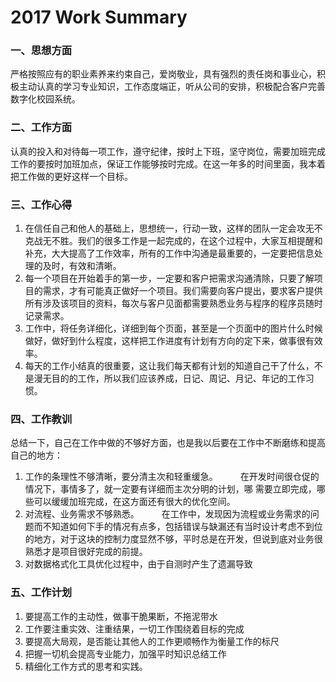 # 2017 Work Summary



### 一、思想方面

严格按照应有的职业素养来约束自己，爱岗敬业，具有强烈的责任岗和事业心，积极主动认真的学习专业知识，工作态度端正，听从公司的安排，积极配合客户完善数字化校园系统。

### 二、工作方面

认真的投入和对待每一项工作，遵守纪律，按时上下班，坚守岗位，需要加班完成工作的要按时加班加点，保证工作能够按时完成。在这一年多的时间里面，我本着把工作做的更好这样一个目标。

### 三、工作心得

1. 在信任自己和他人的基础上，思想统一，行动一致，这样的团队一定会攻无不克战无不胜。我们的很多工作是一起完成的，在这个过程中，大家互相提醒和补充，大大提高了工作效率，所有的工作中沟通是最重要的，一定要把信息处理的及时，有效和清晰。 　　
2. 每一个项目在开始着手的第一步，一定要和客户把需求沟通清除，只要了解项目的需求，才有可能真正做好一个项目。我们需要向客户提出，要求客户提供所有涉及该项目的资料，每次与客户见面都需要熟悉业务与程序的程序员随时记录需求。
3. 工作中，将任务详细化，详细到每个页面，甚至是一个页面中的图片什么时候做好，做好到什么程度，这样把工作进度有计划有方向的定下来，做事很有效率。
4. 每天的工作小结真的很重要，这让我们每天都有计划的知道自己干了什么，不是漫无目的的工作，所以我们应该养成，日记、周记、月记、年记的工作习惯。

### 四、工作教训

总结一下，自己在工作中做的不够好方面，也是我以后要在工作中不断磨练和提高自己的地方： 　　

1. 工作的条理性不够清晰，要分清主次和轻重缓急。 　　
   在开发时间很仓促的情况下，事情多了，就一定要有详细而主次分明的计划，哪 需要立即完成，哪些可以缓缓加班完成，在这方面还有很大的优化空间。
2.  对流程、业务需求不够熟悉。 　　
   在工作中，发现因为流程或业务需求的问题而不知道如何下手的情况有点多，包括错误与缺漏还有当时设计考虑不到位的地方，对于这块的控制力度显然不够，平时总是在开发，但说到底对业务很熟悉才是项目很好完成的前提。 　　
3. 对数据格式化工具优化过程中，由于自测时产生了遗漏导致

### 五、工作计划

1. 要提高工作的主动性，做事干脆果断，不拖泥带水
2. 工作要注重实效、注重结果，一切工作围绕着目标的完成
3. 要提高大局观，是否能让其他人的工作更顺畅作为衡量工作的标尺
4. 把握一切机会提高专业能力，加强平时知识总结工作
5. 精细化工作方式的思考和实践。